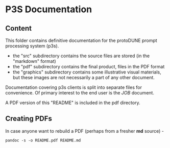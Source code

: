 # P3S Documentation
## Content
This folder contains definitive documentation for the protoDUNE prompt processing system (p3s).
- the "src" subdirectory contains the source files are stored (in the "markdown" format)
- the "pdf" subdirectory contains the final product, files in the PDF format
- the "graphics" subdirectory contains some illustrative visual materials, but these images are not necessarily a part of any other document.

Documentation covering p3s clients is split into separate files for convenience.
Of primary interest to the end user is the _JOB_ document.

A PDF version of this "README" is included in the pdf directory.

## Creating PDFs
In case anyone want to rebuild a PDF (perhaps from a fresher **md** source) -

```
pandoc -s -o README.pdf README.md
```


